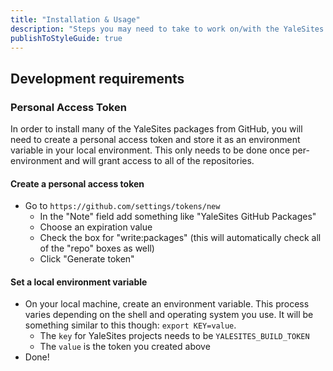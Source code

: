 ```yaml
---
title: "Installation & Usage"
description: "Steps you may need to take to work on/with the YaleSites design system."
publishToStyleGuide: true
---
```


## Development requirements

### Personal Access Token

In order to install many of the YaleSites packages from GitHub, you will need to create a personal access token and store it as an environment variable in your local environment. This only needs to be done once per-environment and will grant access to all of the repositories.

#### Create a personal access token

- Go to `https://github.com/settings/tokens/new`
  - In the "Note" field add something like "YaleSites GitHub Packages"
  - Choose an expiration value
  - Check the box for "write:packages" (this will automatically check all of the "repo" boxes as well)
  - Click "Generate token"

#### Set a local environment variable

- On your local machine, create an environment variable. This process varies depending on the shell and operating system you use. It will be something similar to this though: `export KEY=value`.
  - The `key` for YaleSites projects needs to be `YALESITES_BUILD_TOKEN`
  - The `value` is the token you created above
- Done!
